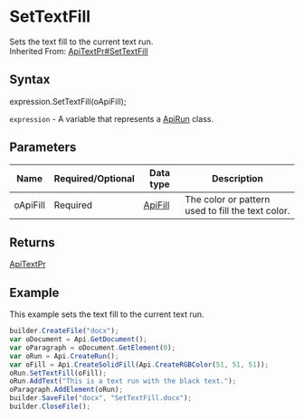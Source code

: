 # SetTextFill

Sets the text fill to the current text run.
<br>Inherited From: [ApiTextPr#SetTextFill](../../ApiTextPr/Methods/SetTextFill.md)

## Syntax

expression.SetTextFill(oApiFill);

`expression` - A variable that represents a [ApiRun](../ApiRun.md) class.

## Parameters

| **Name** | **Required/Optional** | **Data type** | **Description** |
| ------------- | ------------- | ------------- | ------------- |
| oApiFill | Required | [ApiFill](../../ApiFill/ApiFill.md) | The color or pattern used to fill the text color. |

## Returns

[ApiTextPr](../../ApiTextPr/ApiTextPr.md)

## Example

This example sets the text fill to the current text run.

```javascript
builder.CreateFile("docx");
var oDocument = Api.GetDocument();
var oParagraph = oDocument.GetElement(0);
var oRun = Api.CreateRun();
var oFill = Api.CreateSolidFill(Api.CreateRGBColor(51, 51, 51));
oRun.SetTextFill(oFill);
oRun.AddText("This is a text run with the black text.");
oParagraph.AddElement(oRun);
builder.SaveFile("docx", "SetTextFill.docx");
builder.CloseFile();
```